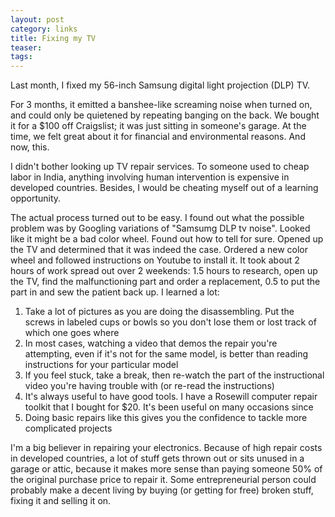 ```yaml
---
layout: post
category: links
title: Fixing my TV
teaser: 
tags: 
---
```


Last month, I fixed my 56-inch Samsung digital light projection (DLP) TV.

For 3 months, it emitted a banshee-like screaming noise when turned on, and could only be quietened by repeating banging on the back. We bought it for a $100 off Craigslist; it was just sitting in someone's garage. At the time, we felt great about it for financial and environmental reasons. And now, this.

I didn't bother looking up TV repair services. To someone used to cheap labor in India, anything involving human intervention is expensive in developed countries. Besides, I would be cheating myself out of a learning opportunity.

The actual process turned out to be easy. I found out what the possible problem was by Googling variations of "Samsumg DLP tv noise". Looked like it might be a bad color wheel. Found out how to tell for sure. Opened up the TV and determined that it was indeed the case. Ordered a new color wheel and followed instructions on Youtube to install it. It took about 2 hours of work spread out over 2 weekends: 1.5 hours to research, open up the TV, find the malfunctioning part and order a replacement, 0.5 to put the part in and sew the patient back up. I learned a lot:

1. Take a lot of pictures as you are doing the disassembling. Put the screws in labeled cups or bowls so you don't lose them or lost track of which one goes where
2. In most cases, watching a video that demos the repair you're attempting, even if it's not for the same model, is better than reading instructions for your particular model
3. If you feel stuck, take a break, then re-watch the part of the instructional video you're having trouble with (or re-read the instructions)
4. It's always useful to have good tools. I have a Rosewill computer repair toolkit that I bought for $20. It's been useful on many occasions since
5. Doing basic repairs like this gives you the confidence to tackle more complicated projects

I'm a big believer in repairing your electronics. Because of high repair costs in developed countries, a lot of stuff gets thrown out or sits unused in a garage or attic, because it makes more sense than paying someone 50% of the original purchase price to repair it. Some entrepreneurial person could probably make a decent living by buying (or getting for free) broken stuff, fixing it and selling it on.
